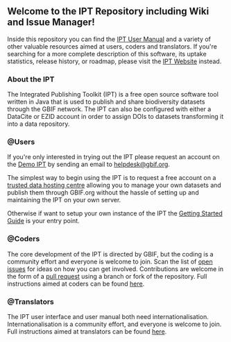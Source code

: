 ## Welcome to the IPT Repository including Wiki and Issue Manager! 

Inside this repository you can find the [IPT User Manual](IPT2ManualNotes.wiki) and a variety of other valuable resources aimed at users, coders and translators. If you're searching for a more complete description of this software, its uptake statistics, release history, or roadmap, please visit the [IPT Website](http://www.gbif.org/ipt) instead.

### About the IPT

The Integrated Publishing Toolkit (IPT) is a free open source software tool written in Java that is used to publish and share biodiversity datasets through the GBIF network. The IPT can also be configured with either a DataCite or EZID account in order to assign DOIs to datasets transforming it into a data repository. 

### @Users

If you're only interested in trying out the IPT please request an account on the [Demo IPT](http://ipt.gbif.org) by sending an email to helpdesk@gbif.org. 

The simplest way to begin using the IPT is to request a free account on a [trusted data hosting centre](https://github.com/gbif/ipt/wiki/dataHostingCentres) allowing you to manage your own datasets and publish them through GBIF.org without the hassle of setting up and maintaining the IPT on your own server.

Otherwise if want to setup your own instance of the IPT the [Getting Started Guide](https://github.com/gbif/ipt/wiki/IPT2ManualNotes.wiki#getting-started-guide) is your entry point. 

### @Coders 

The core development of the IPT is directed by GBIF, but the coding is a community effort and everyone is welcome to join. Scan the list of [open issues](https://github.com/gbif/ipt/issues) for ideas on how you can get involved. Contributions are welcome in the form of a [pull request](https://help.github.com/articles/creating-a-pull-request/) using a branch or fork of the repository. Full instructions aimed at coders can be found [here](HowToContribute.wiki).

### @Translators

The IPT user interface and user manual both need internationalisation. Internationalisation is a community effort, and everyone is welcome to join. Full instructions aimed at translators can be found [here](HowToTranslate.wiki).
